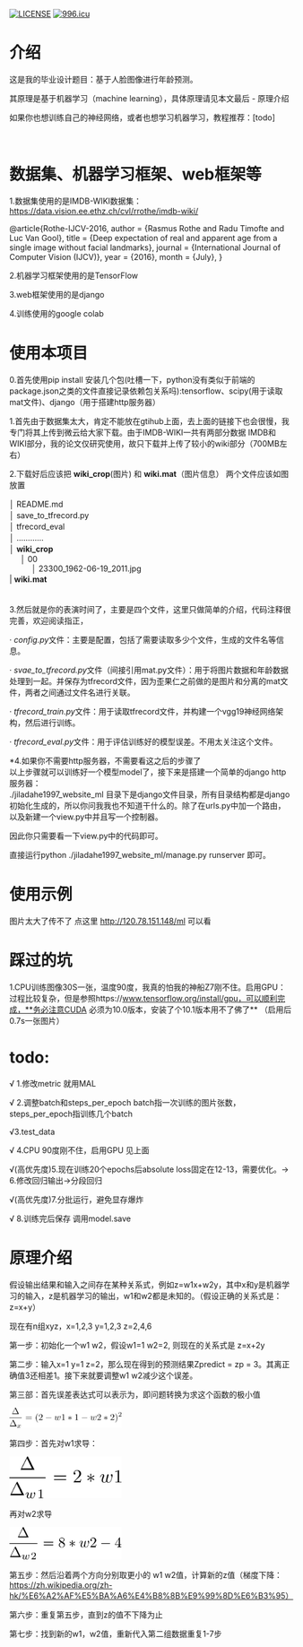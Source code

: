 [![LICENSE](https://img.shields.io/badge/license-Anti%20996-blue.svg)](https://github.com/996icu/996.ICU/blob/master/LICENSE)
<a href="https://996.icu"><img src="https://img.shields.io/badge/link-996.icu-red.svg" alt="996.icu" /></a>

# 介绍

这是我的毕业设计题目：基于人脸图像进行年龄预测。 

其原理是基于机器学习（machine learning），具体原理请见本文最后 - 原理介绍

如果你也想训练自己的神经网络，或者也想学习机器学习，教程推荐：[todo]



<br/>

# 数据集、机器学习框架、web框架等

1.数据集使用的是IMDB-WIKI数据集：https://data.vision.ee.ethz.ch/cvl/rrothe/imdb-wiki/

@article{Rothe-IJCV-2016,
  author = {Rasmus Rothe and Radu Timofte and Luc Van Gool},
  title = {Deep expectation of real and apparent age from a single image without facial landmarks},
  journal = {International Journal of Computer Vision (IJCV)},
  year = {2016},
  month = {July},
}

2.机器学习框架使用的是TensorFlow

3.web框架使用的是django

4.训练使用的google colab


# 使用本项目

0.首先使用pip install 安装几个包(吐槽一下，python没有类似于前端的package.json之类的文件直接记录依赖包关系吗):tensorflow、scipy(用于读取mat文件)、django（用于搭建http服务器） 

1.首先由于数据集太大，肯定不能放在gtihub上面，去上面的链接下也会很慢，我专门将其上传到微云给大家下载。由于IMDB-WIKI一共有两部分数据 IMDB和WIKI部分，我的论文仅研究使用，故只下载并上传了较小的wiki部分（700MB左右）

2.下载好后应该把 **wiki_crop**(图片) 和 **wiki.mat**（图片信息） 两个文件应该如图放置

│  README.md　　　　　　　　　<br>
│  save_to_tfrecord.py　　　　　　　　　<br>
│  tfrecord_eval　　　<br>
│  ............　　　　　　<br>
│  **wiki_crop**　　　<br>
&nbsp;&nbsp;&nbsp;&nbsp;&nbsp;│ 00     <br>
&nbsp;&nbsp;&nbsp;&nbsp;&nbsp;&nbsp;&nbsp;&nbsp;&nbsp;&nbsp;│   23300_1962-06-19_2011.jpg   <br>
|  **wiki.mat**　　　<br>
　　　　　　　　　

3.然后就是你的表演时间了，主要是四个文件，这里只做简单的介绍，代码注释很完善，欢迎阅读指正， 

· *config.py*文件：主要是配置，包括了需要读取多少个文件，生成的文件名等信息。

· *svae_to_tfrecord.py*文件（间接引用mat.py文件）：用于将图片数据和年龄数据处理到一起。并保存为tfrecord文件，因为歪果仁之前做的是图片和分离的mat文件，两者之间通过文件名进行关联。

· *tfrecord_train.py*文件：用于读取tfrecord文件，并构建一个vgg19神经网络架构，然后进行训练。

· *tfrecord_eval.py*文件：用于评估训练好的模型误差。不用太关注这个文件。

*4.如果你不需要http服务器，不需要看这之后的步骤了<br>
以上步骤就可以训练好一个模型model了，接下来是搭建一个简单的django http服务器：<br>
./jiladahe1997_website_ml 目录下是django文件目录，所有目录结构都是django初始化生成的，所以你问我我也不知道干什么的。除了在urls.py中加一个路由，以及新建一个view.py中并且写一个控制器。

因此你只需要看一下view.py中的代码即可。

直接运行python ./jiladahe1997_website_ml/manage.py runserver 即可。

# 使用示例

图片太大了传不了 点这里 http://120.78.151.148/ml 可以看

# 踩过的坑


1.CPU训练图像30S一张，温度90度，我真的怕我的神船Z7刚不住。启用GPU：过程比较复杂，但是参照https://www.tensorflow.org/install/gpu，可以顺利完成，**务必注意CUDA 必须为10.0版本，安装了个10.1版本用不了佛了** （启用后0.7s一张图片）

# todo:

√ 1.修改metric
就用MAL

√ 2.调整batch和steps_per_epoch 
batch指一次训练的图片张数，steps_per_epoch指训练几个batch

√3.test_data

√ 4.CPU 90度刚不住，启用GPU
见上面

√(高优先度)5.现在训练20个epochs后absolute loss固定在12-13，需要优化。→ 6.修改回归输出→分段回归

√(高优先度)7.分批运行，避免显存爆炸

√ 8.训练完后保存
调用model.save


# 原理介绍

假设输出结果和输入之间存在某种关系式，例如z=w1x+w2y，其中x和y是机器学习的输入，z是机器学习的输出，w1和w2都是未知的。（假设正确的关系式是：z=x+y）

现在有n组xyz，x=1,2,3 y=1,2,3 z=2,4,6

第一步：初始化一个w1 w2，假设w1=1 w2=2, 则现在的关系式是 z=x+2y

第二步：输入x=1 y=1 z=2，那么现在得到的预测结果Zpredict = zp = 3。其离正确值3还相差1。接下来就要调整w1 w2减少这个误差。

第三部：首先误差表达式可以表示为，即问题转换为求这个函数的极小值

<img src="./readme_1.png"  width=200 />

第四步：首先对w1求导：

<img src="./readme_2.png"  width=200 />

再对w2求导

<img src="./readme_3.png"  width=200 />

第五步：然后沿着两个方向分别取更小的 w1 w2值，计算新的z值（梯度下降：https://zh.wikipedia.org/zh-hk/%E6%A2%AF%E5%BA%A6%E4%B8%8B%E9%99%8D%E6%B3%95）

第六步：重复第五步，直到z的值不下降为止

第七步：找到新的w1，w2值，重新代入第二组数据重复1-7步